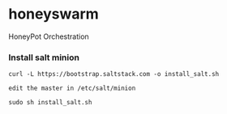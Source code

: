 # honeyswarm
HoneyPot Orchestration




### Install salt minion


```
curl -L https://bootstrap.saltstack.com -o install_salt.sh

edit the master in /etc/salt/minion

sudo sh install_salt.sh

```